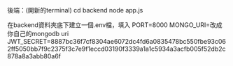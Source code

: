 後端：(開新的terminal)
cd backend
node app.js

在backend資料夾底下建立一個.env檔，填入
PORT=8000
MONGO_URI=改成你自己的mongodb uri
JWT_SECRET=8887bc36f7cf8304ae6072dc4fd6a0835478bc550fbe93c062ff5050bb7f9c2375f3c7e9f1eccd03190f3339a1a1c5934a3acfb005f52db2c878a8a3abb80a6f